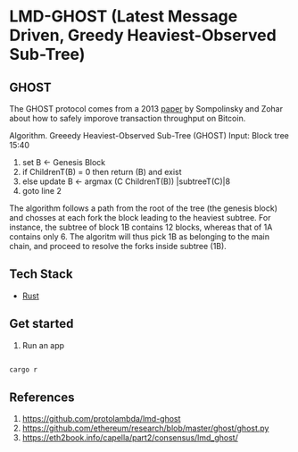 # LMD-GHOST (Latest Message Driven, Greedy Heaviest-Observed Sub-Tree)

## GHOST
The GHOST protocol comes from a 2013 [paper](https://eprint.iacr.org/2013/881.pdf) by Sompolinsky and Zohar about how to safely imporove transaction throughput on Bitcoin.

Algorithm. Greeedy Heaviest-Observed Sub-Tree (GHOST)
Input: Block tree 15:40

1. set B <- Genesis Block
2. if ChildrenT(B) = 0 then return (B) and exist
3. else update B <- argmax (C ChildrenT(B)) |subtreeT(C)|8
4. goto line 2

The algorithm follows a path from the root of the tree (the genesis block) and chosses at each fork the block leading to the heaviest subtree. 
For instance, the subtree of block 1B contains 12 blocks, whereas that of 1A contains only 6. The algoritm will thus pick 1B as belonging to the main chain, and proceed to resolve the forks inside subtree (1B).

## Tech Stack

- [Rust](https://www.rust-lang.org/)

## Get started

1. Run an app

```bash

cargo r

```

## References

1. https://github.com/protolambda/lmd-ghost
2. https://github.com/ethereum/research/blob/master/ghost/ghost.py
3. https://eth2book.info/capella/part2/consensus/lmd_ghost/
